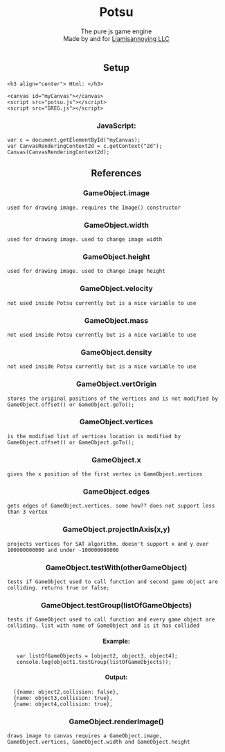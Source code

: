 <div align="center">
<h1>Potsu </h1>The pure js game engine<br>
Made by and for <a href="https://github.com/Liamisannoying-LLC" target="_top">Liamisannoying LLC</a>
<br>
<br>
</div> 

<h2 align="center">Setup</h2>



    <h3 align="center"> Html: </h3>
    
    <canvas id="myCanvas"></canvas>
    <script src="potsu.js"></script>
    <script src="GREG.js"></script>
    
<h3 align="center"> JavaScript: </h3>

    var c = document.getElementById("myCanvas);
    var CanvasRenderingContext2d = c.getContext("2d");
    Canvas(CanvasRenderingContext2d);


<h2 align="center">References</h2>

<h3 align="center">GameObject.image</h3>

    used for drawing image. requires the Image() constructor

<h3 align="center">GameObject.width</h3>

    used for drawing image. used to change image width

<h3 align="center">GameObject.height</h3>

    used for drawing image. used to change image height

<h3 align="center">GameObject.velocity</h3>

    not used inside Potsu currently but is a nice variable to use

<h3 align="center">GameObject.mass</h3>

    not used inside Potsu currently but is a nice variable to use

<h3 align="center">GameObject.density</h3>

    not used inside Potsu currently but is a nice variable to use

<h3 align="center">GameObject.vertOrigin</h3>

    stores the original positions of the vertices and is not modified by GameObject.offset() or GameObject.goTo();


<h3 align="center">GameObject.vertices</h3>

    is the modified list of vertices location is modified by GameObject.offset() or GameObject.goTo();

<h3 align="center">GameObject.x</h3>

    gives the x position of the first vertex in GameObject.vertices

<h3 align="center">GameObject.edges</h3>

    gets edges of GameObject.vertices. some how?? does not support less than 3 vertex

<h3 align="center">GameObject.projectInAxis(x,y)</h3>

    projects vertices for SAT algorithm. doesn't support x and y over 100000000000 and under -100000000000 

<h3 align="center">GameObject.testWith(otherGameObject)</h3>

    tests if GameObject used to call function and second game object are colliding. returns true or false;

<h3 align="center">GameObject.testGroup(listOfGameObjects)</h3>

    tests if GameObject used to call function and every game object are colliding. list with name of GameObject and is it has collided

<h4 align="center">Example:</h4>
           

       var listOfGameObjects = [object2, object3, object4];
       console.log(object1.testGroup(listOfGameObjects));
           
<h4 align="center">Output:</h4>
           
      [{name: object2,collision: false},
      {name: object3,collision: true},
      {name: object4,collision: true},

<h3 align="center">GameObject.renderImage()</h3>

    draws image to canvas requires a GameObject.image, GameObject.vertices, GameObject.width and GameObject.height